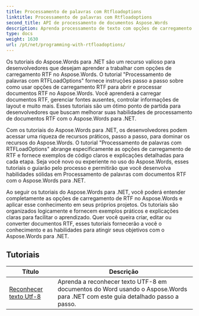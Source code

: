 ```yaml
---
title: Processamento de palavras com Rtfloadoptions
linktitle: Processamento de palavras com Rtfloadoptions
second_title: API de processamento de documentos Aspose.Words
description: Aprenda processamento de texto com opções de carregamento RTF no Aspose.Words para .NET. Aprenda a carregar e manipular documentos RTF usando tutoriais passo a passo e código C# de exemplo.
type: docs
weight: 1630
url: /pt/net/programming-with-rtfloadoptions/
---
```

Os tutoriais do Aspose.Words para .NET são um recurso valioso para desenvolvedores que desejam aprender a trabalhar com opções de carregamento RTF no Aspose.Words. O tutorial "Processamento de palavras com RTFLoadOptions" fornece instruções passo a passo sobre como usar opções de carregamento RTF para abrir e processar documentos RTF no Aspose.Words. Você aprenderá a carregar documentos RTF, gerenciar fontes ausentes, controlar informações de layout e muito mais. Esses tutoriais são um ótimo ponto de partida para desenvolvedores que buscam melhorar suas habilidades de processamento de documentos RTF com o Aspose.Words para .NET.

Com os tutoriais do Aspose.Words para .NET, os desenvolvedores podem acessar uma riqueza de recursos práticos, passo a passo, para dominar os recursos do Aspose.Words. O tutorial "Processamento de palavras com RTFLoadOptions" abrange especificamente as opções de carregamento de RTF e fornece exemplos de código claros e explicações detalhadas para cada etapa. Seja você novo ou experiente no uso do Aspose.Words, esses tutoriais o guiarão pelo processo e permitirão que você desenvolva habilidades sólidas em Processamento de palavras com documentos RTF com o Aspose.Words para .NET.

Ao seguir os tutoriais do Aspose.Words para .NET, você poderá entender completamente as opções de carregamento de RTF no Aspose.Words e aplicar esse conhecimento em seus próprios projetos. Os tutoriais são organizados logicamente e fornecem exemplos práticos e explicações claras para facilitar o aprendizado. Quer você queira criar, editar ou converter documentos RTF, esses tutoriais fornecerão a você o conhecimento e as habilidades para atingir seus objetivos com o Aspose.Words para .NET.

 ## Tutoriais
| Título | Descrição |
| --- | --- |
| [Reconhecer texto Utf-8](./recognize-utf8-text/) | Aprenda a reconhecer texto UTF-8 em documentos do Word usando o Aspose.Words para .NET com este guia detalhado passo a passo. |